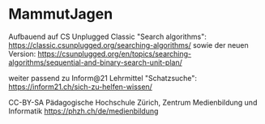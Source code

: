 # MammutJagen

Aufbauend auf CS Unplugged Classic "Search algorithms": https://classic.csunplugged.org/searching-algorithms/
sowie der neuen Version: https://csunplugged.org/en/topics/searching-algorithms/sequential-and-binary-search-unit-plan/

weiter passend zu Inform@21 Lehrmittel "Schatzsuche": https://inform21.ch/sich-zu-helfen-wissen/

CC-BY-SA Pädagogische Hochschule Zürich, Zentrum Medienbildung und Informatik https://phzh.ch/de/medienbildung
